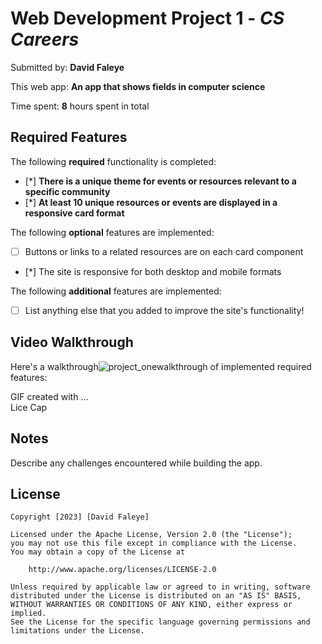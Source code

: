 # Web Development Project 1 - *CS Careers*

Submitted by: **David Faleye**

This web app: **An app that shows fields in computer science**

Time spent: **8** hours spent in total

## Required Features

The following **required** functionality is completed:

- [*] **There is a unique theme for events or resources relevant to a specific community**
- [*] **At least 10 unique resources or events are displayed in a responsive card format**

The following **optional** features are implemented:

- [ ] Buttons or links to a related resources are on each card component
- [*] The site is responsive for both desktop and mobile formats

The following **additional** features are implemented:

* [ ] List anything else that you added to improve the site's functionality!

## Video Walkthrough

Here's a walkthrough![project_onewalkthrough](https://github.com/Davidfaleye360/project_1/assets/132557877/14306e50-eb5b-4069-8f44-fca49c0b61eb)
 of implemented required features:

GIF created with ...  
Lice Cap
## Notes

Describe any challenges encountered while building the app.

## License

    Copyright [2023] [David Faleye]

    Licensed under the Apache License, Version 2.0 (the "License");
    you may not use this file except in compliance with the License.
    You may obtain a copy of the License at

        http://www.apache.org/licenses/LICENSE-2.0

    Unless required by applicable law or agreed to in writing, software
    distributed under the License is distributed on an "AS IS" BASIS,
    WITHOUT WARRANTIES OR CONDITIONS OF ANY KIND, either express or implied.
    See the License for the specific language governing permissions and
    limitations under the License.
